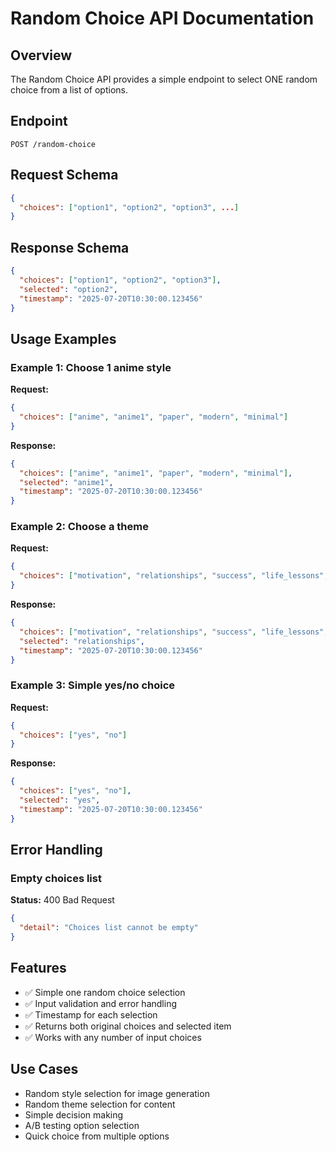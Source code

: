 # Random Choice API Documentation

## Overview
The Random Choice API provides a simple endpoint to select ONE random choice from a list of options.

## Endpoint
```
POST /random-choice
```

## Request Schema
```json
{
  "choices": ["option1", "option2", "option3", ...]
}
```

## Response Schema
```json
{
  "choices": ["option1", "option2", "option3"],
  "selected": "option2",
  "timestamp": "2025-07-20T10:30:00.123456"
}
```

## Usage Examples

### Example 1: Choose 1 anime style
**Request:**
```json
{
  "choices": ["anime", "anime1", "paper", "modern", "minimal"]
}
```

**Response:**
```json
{
  "choices": ["anime", "anime1", "paper", "modern", "minimal"],
  "selected": "anime1",
  "timestamp": "2025-07-20T10:30:00.123456"
}
```

### Example 2: Choose a theme
**Request:**
```json
{
  "choices": ["motivation", "relationships", "success", "life_lessons", "business"]
}
```

**Response:**
```json
{
  "choices": ["motivation", "relationships", "success", "life_lessons", "business"],
  "selected": "relationships",
  "timestamp": "2025-07-20T10:30:00.123456"
}
```

### Example 3: Simple yes/no choice
**Request:**
```json
{
  "choices": ["yes", "no"]
}
```

**Response:**
```json
{
  "choices": ["yes", "no"],
  "selected": "yes",
  "timestamp": "2025-07-20T10:30:00.123456"
}
```

## Error Handling

### Empty choices list
**Status:** 400 Bad Request
```json
{
  "detail": "Choices list cannot be empty"
}
```

## Features
- ✅ Simple one random choice selection
- ✅ Input validation and error handling
- ✅ Timestamp for each selection
- ✅ Returns both original choices and selected item
- ✅ Works with any number of input choices

## Use Cases
- Random style selection for image generation
- Random theme selection for content
- Simple decision making
- A/B testing option selection
- Quick choice from multiple options
